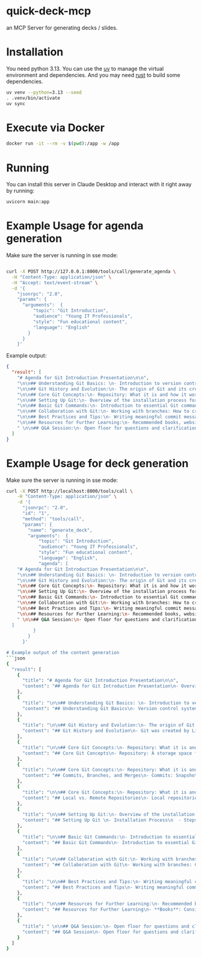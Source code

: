 # quick-deck-mcp
an MCP Server for generating decks / slides.

# Installation
You need python 3.13.
You can use the [uv](https://docs.astral.sh/uv/getting-started/installation/) to manage the virtual environment and dependencies.
And you may need [rust](https://www.rust-lang.org/tools/install) to build some dependencies.
```bash
uv venv --python=3.13 --seed
. .venv/bin/activate
uv sync
```


# Execute via Docker
```bash
docker run -it --rm -v $(pwd):/app -w /app
```

# Running
You can install this server in Claude Desktop and interact with it right away by running:
```bash
uvicorn main:app
```
# Example Usage for agenda generation
Make sure the server is running in sse mode:

```bash

curl -X POST http://127.0.0.1:8000/tools/call/generate_agenda \
  -H "Content-Type: application/json" \
  -H "Accept: text/event-stream" \
  -d '{
    "jsonrpc": "2.0",
    "params": {
      "arguments":  {
          "topic": "Git Introduction",
          "audience": "Young IT Professionals",
          "style": "Fun educational content",
          "language": "English"
        }
      }
    }'
```
Example output:
```json
{
  "result": [
    "# Agenda for Git Introduction Presentation\n\n",
    "\n\n## Understanding Git Basics: \n- Introduction to version control systems.\n- What Git is: Definition and key features.\n- The advantages of using Git for project collaboration.\n\n",
    "\n\n## Git History and Evolution:\n- The origin of Git and its creator, Linus Torvalds.\n- Milestones in Git's development.\n- How Git has become a standard in software development.\n\n",
    "\n\n## Core Git Concepts:\n- Repository: What it is and how it works.\n- Commits, branches, and merges: Basic terminology explained.\n- Local vs. remote repositories and their significance.\n\n",
    "\n\n## Setting Up Git:\n- Overview of the installation process for different operating systems.\n- Configuring Git for first-time users.\n- Creating your first repository: A step-by-step guide.\n\n",
    "\n\n## Basic Git Commands:\n- Introduction to essential Git commands: `git init`, `git clone`, `git add`, and `git commit`.\n- Understanding the Git workflow.\n- Practical examples of using commands in a project setting.\n\n",
    "\n\n## Collaboration with Git:\n- Working with branches: How to create and manage them.\n- Pull requests: What they are and how to use them.\n- Resolving merge conflicts: Tips and techniques.\n\n",
    "\n\n## Best Practices and Tips:\n- Writing meaningful commit messages.\n- Regularly pushing changes: Why it’s important.\n- Staying organized with branches and workflows.\n\n",
    "\n\n## Resources for Further Learning:\n- Recommended books, websites, and tutorials for mastering Git.\n- Communities and forums for support and networking.\n- Opportunities for practical, real-world experience with Git. \n\n",
    " \n\n## Q&A Session:\n- Open floor for questions and clarifications.\n- Discuss common challenges and solutions encountered when using Git."
  ]
}
```

# Example Usage for deck generation
Make sure the server is running in sse mode:
```bash
curl -X POST http://localhost:8000/tools/call \
    -H "Content-Type: application/json" \
    -d '{
      "jsonrpc": "2.0",
      "id": "1",
      "method": "tools/call",
      "params": {
        "name": "generate_deck",
        "arguments":  {
            "topic": "Git Introduction",
            "audience": "Young IT Professionals",
            "style": "Fun educational content",
            "language": "English",
            "agenda": [
    "# Agenda for Git Introduction Presentation\n\n",
    "\n\n## Understanding Git Basics: \n- Introduction to version control systems.\n- What Git is: Definition and key features.\n- The advantages of using Git for project collaboration.\n\n",
    "\n\n## Git History and Evolution:\n- The origin of Git and its creator, Linus Torvalds.\n- Milestones in Git's development.\n- How Git has become a standard in software development.\n\n",
    "\n\n## Core Git Concepts:\n- Repository: What it is and how it works.\n- Commits, branches, and merges: Basic terminology explained.\n- Local vs. remote repositories and their significance.\n\n",
    "\n\n## Setting Up Git:\n- Overview of the installation process for different operating systems.\n- Configuring Git for first-time users.\n- Creating your first repository: A step-by-step guide.\n\n",
    "\n\n## Basic Git Commands:\n- Introduction to essential Git commands: `git init`, `git clone`, `git add`, and `git commit`.\n- Understanding the Git workflow.\n- Practical examples of using commands in a project setting.\n\n",
    "\n\n## Collaboration with Git:\n- Working with branches: How to create and manage them.\n- Pull requests: What they are and how to use them.\n- Resolving merge conflicts: Tips and techniques.\n\n",
    "\n\n## Best Practices and Tips:\n- Writing meaningful commit messages.\n- Regularly pushing changes: Why it’s important.\n- Staying organized with branches and workflows.\n\n",
    "\n\n## Resources for Further Learning:\n- Recommended books, websites, and tutorials for mastering Git.\n- Communities and forums for support and networking.\n- Opportunities for practical, real-world experience with Git. \n\n",
    " \n\n## Q&A Session:\n- Open floor for questions and clarifications.\n- Discuss common challenges and solutions encountered when using Git."
  ]
          }
        }
      }'

# Example output of the content generation
```json
{
  "result": [
    {
      "title": "# Agenda for Git Introduction Presentation\n\n",
      "content": "## Agenda for Git Introduction Presentation\n- Overview of Version Control Systems\n- Introduction to Git\n- Key Features of Git\n- Installing Git\n- Basic Git Commands\n- Branching and Merging in Git\n- Working with Remote Repositories\n- Best Practices for Using Git\n- Q&A Session  \n::: notes\nThis presentation will provide a comprehensive introduction to Git, starting with an overarching view of version control systems and moving into the specifics of Git itself. We'll explore its key features, how to install it, and the basic commands you need to get started. Additionally, we'll delve into important concepts such as branching and merging, how to work with remote repositories, and best practices for using Git effectively in your projects. The session will conclude with a Q&A to address any remaining questions.\n:::"
    },
    {
      "title": "\n\n## Understanding Git Basics: \n- Introduction to version control systems.\n- What Git is: Definition and key features.\n- The advantages of using Git for project collaboration.\n\n",
      "content": "## Understanding Git Basics\n- Version control systems track changes in files and coordinate work among multiple people.\n- Git is a popular distributed VCS, known for its speed, flexibility, and support for nonlinear development.\n- Advantages of Git include better collaboration, enhanced backup and recovery options, and the ability to branch and merge easily.\n\n::: notes\nVersion control systems (VCS) are essential tools for managing changes to documents, code, and other files, especially in collaborative environments. Git, a distributed version control system, is favored for its efficiency and powerful branching features, which allow multiple developers to work on their own segments of a project simultaneously without interfering with one another. The advantages of using Git include improved teamwork with features like pull requests and code reviews, automatic backups through remote repositories, and the capability to create distinct branches for new features or experiments, which can be merged back into the main project when ready. Understanding these basics will set the foundation for working effectively with Git in your projects.\n:::"
    },
    {
      "title": "\n\n## Git History and Evolution:\n- The origin of Git and its creator, Linus Torvalds.\n- Milestones in Git's development.\n- How Git has become a standard in software development.\n\n",
      "content": "## Git History and Evolution\n- Git was created by Linus Torvalds in 2005 for the Linux kernel development.\n- Key milestones include the release of version 1.0 in 2005, introduction of support for branching and merging, and the integration of Git with platforms like GitHub.\n- Git has become the standard version control system due to its powerful features and flexibility, now widely adopted in both open-source and enterprise environments.\n\n::: notes\nGit was developed by Linus Torvalds in 2005 to assist with the management of the Linux kernel source code. Since its inception, it has undergone significant milestones, including the release of its first stable version, 1.0, and the enhancement of branching and merging capabilities which greatly improved its usability. The integration of Git with popular platforms such as GitHub has also played a crucial role in its adoption. Today, Git stands as the standard version control system in software development, favored for its powerful features, strong community support, and ability to facilitate collaboration among developers.\n:::"
    },
    {
      "title": "\n\n## Core Git Concepts:\n- Repository: What it is and how it works.\n- Commits, branches, and merges: Basic terminology explained.\n- Local vs. remote repositories and their significance.\n\n",
      "content": "## Core Git Concepts\n- Repository: A storage space for your project files and version history.\n::: notes\nA repository in Git is a location where all your project files are stored, including their entire version history. It can be located on your local machine or hosted remotely, allowing you to manage changes and collaborate with others more effectively.\n:::"
    },
    {
      "title": "\n\n## Core Git Concepts:\n- Repository: What it is and how it works.\n- Commits, branches, and merges: Basic terminology explained.\n- Local vs. remote repositories and their significance.\n\n",
      "content": "## Commits, Branches, and Merges\n- Commits: Snapshots of your project at specific points in time.\n- Branches: Independent lines of development.\n- Merges: Combining changes from different branches.\n::: notes\nCommits are like snapshots that capture the state of your project at a given moment. Branches allow multiple lines of development to happen simultaneously, enabling features or fixes to be developed in isolation. Merging is the process of combining those branches back together, ensuring all changes are incorporated in the main project.\n:::"
    },
    {
      "title": "\n\n## Core Git Concepts:\n- Repository: What it is and how it works.\n- Commits, branches, and merges: Basic terminology explained.\n- Local vs. remote repositories and their significance.\n\n",
      "content": "## Local vs. Remote Repositories\n- Local repositories: Your workspace on your computer.\n- Remote repositories: Hosted on a server for collaboration.\n- Significance: Understanding where and how to save your work.\n::: notes\nLocal repositories are the copies of your project on your own machine, where you can make changes without affecting others. Remote repositories are hosted on platforms like GitHub or GitLab, allowing for collaboration and access by multiple users. Understanding the distinction helps in managing your workflow and sharing your code effectively.\n:::"
    },
    {
      "title": "\n\n## Setting Up Git:\n- Overview of the installation process for different operating systems.\n- Configuring Git for first-time users.\n- Creating your first repository: A step-by-step guide.\n\n",
      "content": "## Setting Up Git \n- Installation Process\n  - Steps for Windows, macOS, and Linux.\n  - Downloading from the official website.\n\n- Configuring Git\n  - Setting up your username and email.\n  - Important commands to run for first-time configuration.\n\n- Creating Your First Repository\n  - Step-by-step guide to initialize a repository.\n  - Basic Git commands to add and commit files.\n\n::: notes\nIn this section, we will walk through the process of setting up Git on your system. We'll begin by discussing how to install Git on various operating systems, highlighting any differences between Windows, macOS, and Linux. \n\nNext, we'll go over the critical configurations needed for first-time users. This includes setting up your global username and email address, which are essential for recording your contributions accurately. You'll also learn some fundamental commands to get you started.\n\nFinally, we will create your first Git repository together, covering the steps necessary to initialize it, add files, and make your first commit. By the end of this section, you will have a functioning repository ready for your projects.\n:::"
    },
    {
      "title": "\n\n## Basic Git Commands:\n- Introduction to essential Git commands: `git init`, `git clone`, `git add`, and `git commit`.\n- Understanding the Git workflow.\n- Practical examples of using commands in a project setting.\n\n",
      "content": "## Basic Git Commands\n- Introduction to essential Git commands: `git init`, `git clone`, `git add`, and `git commit`.\n- Understanding the Git workflow.\n- Practical examples of using commands in a project setting.\n::: notes\nIn this section, we will cover the essential Git commands that are crucial for managing your projects. We'll start with `git init`, which initializes a new Git repository, and `git clone`, which allows you to copy an existing repository to your local machine. Following that, we'll discuss `git add`, which is used to stage changes for the next commit, and `git commit`, which records the changes in the repository history.\n\nWe will also dive into the Git workflow, which is a series of steps that developers follow when working with Git. This includes making changes to files, staging those changes, and committing them to track your project’s history.\n\nLastly, we will provide practical examples of using these commands in a project setting, illustrating how to utilize them effectively in real-world scenarios. \n:::"
    },
    {
      "title": "\n\n## Collaboration with Git:\n- Working with branches: How to create and manage them.\n- Pull requests: What they are and how to use them.\n- Resolving merge conflicts: Tips and techniques.\n\n",
      "content": "## Collaboration with Git\n- Working with branches: Create and manage branches to keep features separate.\n- Pull requests: Essential for code review and collaboration, submit changes for others to review.\n- Resolving merge conflicts: Strategies for identifying and resolving conflicting changes.\n\n::: notes\nCollaboration in Git is key to successful teamwork. First, working with branches allows developers to isolate their work, making it easier to manage different features or fixes simultaneously without interfering with the main codebase. Branches can be created and managed simply with Git commands.\n\nNext, pull requests are a crucial part of collaboration in Git. They enable developers to request the integration of changes from a feature branch back into the main branch. Pull requests facilitate code reviews, discussions, and can include automated tests to ensure quality.\n\nLastly, resolving merge conflicts is an inevitable part of collaboration. Understanding how to identify these conflicts and effectively resolve them is essential for a smooth workflow. Techniques include using diff tools, reviewing changes carefully, and communicating with team members to agree on solutions.\n:::"
    },
    {
      "title": "\n\n## Best Practices and Tips:\n- Writing meaningful commit messages.\n- Regularly pushing changes: Why it’s important.\n- Staying organized with branches and workflows.\n\n",
      "content": "## Best Practices and Tips\n- Writing meaningful commit messages.\n- Regularly pushing changes: Why it’s important.\n- Staying organized with branches and workflows.\n::: notes\nWhen working with git, following best practices can significantly improve your workflow and collaboration with others. \n\n1. **Writing meaningful commit messages**: Always write clear and descriptive messages for your commits to provide context about what changes were made and why. This makes it easier for others (and yourself in the future) to understand the history of changes in the project.\n\n2. **Regularly pushing changes**: Make it a habit to push your changes frequently. This helps to keep your local work backed up, makes it easier to collaborate with others, and ensures that your teammates are aware of your progress. It also reduces the chances of running into conflicts later on.\n\n3. **Staying organized with branches and workflows**: Use branches to manage different features, fixes, or experiments. Keep your main branch (usually 'main' or 'master') stable and deployable. Having a structured workflow (like Git Flow) can help streamline collaboration and improve efficiency within your team.\n:::"
    },
    {
      "title": "\n\n## Resources for Further Learning:\n- Recommended books, websites, and tutorials for mastering Git.\n- Communities and forums for support and networking.\n- Opportunities for practical, real-world experience with Git. \n\n",
      "content": "## Resources for Further Learning\n- **Books**: Consider reading \"Pro Git\" by Scott Chacon and Ben Straub for in-depth understanding, or \"Git Pocket Guide\" by Richard E. Silverman for quick reference.\n- **Websites**: Explore the official Git documentation at git-scm.com, and platforms like Atlassian's Git tutorials for comprehensive guides.\n- **Tutorials**: Websites like Codecademy and freeCodeCamp offer interactive tutorials to practice Git commands in a hands-on manner.\n- **Communities**: Join forums such as Stack Overflow or the Git subreddit for community support, discussions, and solutions to Git-related issues.\n- **Networking**: Participate in local meetups or online communities focused on software development to connect with other developers and share knowledge about Git.\n- **Practical Experience**: Contribute to open-source projects on GitHub to gain real-world experience and apply your Git skills in collaborative settings.\n\n::: notes\nThere are several resources available for mastering Git. Recommended books include \"Pro Git,\" which provides a thorough understanding of all Git functionalities, and \"Git Pocket Guide,\" useful for quick references. Websites like git-scm.com offer official documentation while platforms such as Atlassian provide excellent tutorials, making it easier for beginners to learn. Interactive learning can be pursued through courses on websites like Codecademy and freeCodeCamp.\n\nFor community support, engaging in forums like Stack Overflow or joining the Git subreddit can be beneficial for troubleshooting and networking with fellow developers. Additionally, attending local meetups or participating in online communities fosters connections and knowledge sharing.\n\nLastly, to gain practical experience, contributing to open-source projects on platforms like GitHub allows you to apply your skills in real-world scenarios and collaborate with others, which can significantly enhance your understanding of Git.\n:::"
    },
    {
      "title": " \n\n## Q&A Session:\n- Open floor for questions and clarifications.\n- Discuss common challenges and solutions encountered when using Git.",
      "content": "## Q&A Session\n- Open floor for questions and clarifications.\n- Discuss common challenges and solutions encountered when using Git.\n::: notes\nThis session is designed to address any questions you might have about Git. Feel free to ask about any specific challenges you've encountered during your projects. We will discuss common issues such as merge conflicts, branching strategies, and best practices for committing changes. Sharing solutions and experiences can greatly enhance our understanding and usage of Git. Don't hesitate to speak up!\n:::"
    }
  ]
}
```